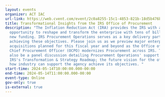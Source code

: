 ```yaml
---
layout: events
organizer: ACT IAC
url-link: https://web.cvent.com/event/2c0a8255-15c1-4853-821b-18d5b476b542/summary
title: Transformational Insights from the IRS Office of Procurement
description: "The Inflation Reduction Act (IRA) provides the IRS with a dramatic
  opportunity to reshape and transform the enterprise with tens of billions of
  new funding. IRS Procurement Operations serves as a key delivery partner in
  achieving these objectives. Please join us as we preview major enterprise-wide
  acquisitions planned for this fiscal year and beyond as the Office of the
  Chief Procurement Officer (OCPO) modernizes Procurement across IRS. There will
  also be a panel discussion detailing Procurement Operations' support for the
  IRS's Transformation & Strategy Roadmap; the future vision for the office; and
  how industry can support the agency achieve its objectives. "
start-time: 2024-05-14T10:00:00.000-00:00
end-time: 2024-05-14T11:00:00.000-00:00
event-type: Online
gov-only: true
is-external: true
---
```

